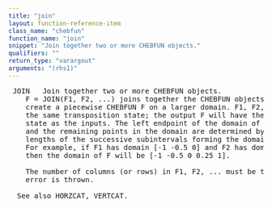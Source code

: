 ```yaml
---
title: "join"
layout: function-reference-item
class_name: "chebfun"
function_name: "join"
snippet: "Join together two or more CHEBFUN objects."
qualifiers: ""
return_type: "varargout"
arguments: "(rhs1)"
---
```


<pre class="help-text"> JOIN   Join together two or more CHEBFUN objects.
    F = JOIN(F1, F2, ...) joins together the CHEBFUN objects F1, F2, ..., to
    create a piecewise CHEBFUN F on a larger domain. F1, F2, ... must all have
    the same transposition state; the output F will have the same transposition
    state as the inputs. The left endpoint of the domain of F is F1.domain(1),
    and the remaining points in the domain are determined by the adding on the
    lengths of the successive subintervals forming the domains of F1, F2, etc.
    For example, if F1 has domain [-1 -0.5 0] and F2 has domain [1 1.25 2],
    then the domain of F will be [-1 -0.5 0 0.25 1].
 
    The number of columns (or rows) in F1, F2, ... must be the same, else an
    error is thrown.
 
  See also HORZCAT, VERTCAT.
</pre>